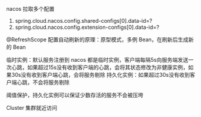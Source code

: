 nacos 拉取多个配置
1. spring.cloud.nacos.config.shared-configs[0].data-id=?
2. spring.cloud.nacos.config.extension-configs[0].data-id=?


@RefreshScope 配置自动刷新的原理：原型模式，多例 Bean，在刷新后生成新的 Bean


临时实例：默认服务注册到 nacos 都是临时实例，客户端每隔5s向服务端发送一次心跳，如果超过15s没有收到客户端的心跳，会将其状态修改为非健康实例，如果30s没有收到客户端心跳，会将服务剔除
持久化实例：如果超过30s没有收到客户端心跳，不会将服务剔除

阈值保护，持久化实例可以保证少数存活的服务不会被压垮


Cluster 集群就近访问